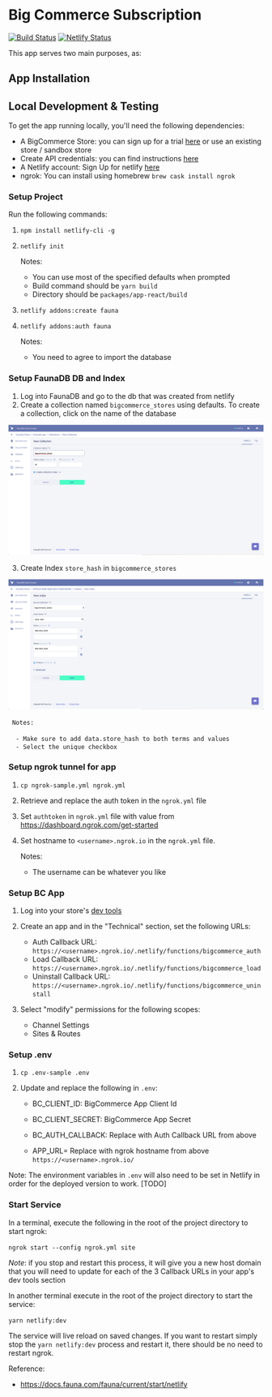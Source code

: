 # Big Commerce Subscription
[![Build Status](https://travis-ci.com/stream-publications/bc-subscription.svg?token=kkgjHwqaVGduvLErtjjH&branch=master)](https://travis-ci.com/stream-publications/bc-subscription) [![Netlify Status](https://api.netlify.com/api/v1/badges/a8619b6b-f76e-4a8e-bd8a-ec11109b8e46/deploy-status)](https://app.netlify.com/sites/bc-subscription/deploys)

This app serves two main purposes, as:

## App Installation

## Local Development & Testing

To get the app running locally, you'll need the following dependencies:

 - A BigCommerce Store: you can sign up for a trial [here](https://www.bigcommerce.com/essentials/) or use an existing store / sandbox store
 - Create API credentials: you can find instructions [here](https://developer.bigcommerce.com/api-docs/getting-started/authentication#authentication_getting-api-credentials)
 - A Netlify account: Sign Up for netlify [here](https://app.netlify.com/signup)
 - ngrok: You can install using homebrew `brew cask install ngrok`

### Setup Project

Run the following commands:

 1. `npm install netlify-cli -g`

 2. `netlify init`

	Notes:  

	 - You can use most of the specified defaults when prompted
	 - Build command should be `yarn build`
	 - Directory should be `packages/app-react/build`

 3. `netlify addons:create fauna`

 4. `netlify addons:auth fauna`

	 Notes:

	  - You need to agree to import the database
	  
### Setup FaunaDB DB and Index

 1. Log into FaunaDB and go to the db that was created from netlify
 2. Create a collection named `bigcommerce_stores` using defaults. To create a collection, click on the name of the database

![Create Collection Image](./instructions/create_collection.png)

 3. Create Index `store_hash` in `bigcommerce_stores`

![Create Index Image](./instructions/create_index.png)

	 Notes:

	  - Make sure to add data.store_hash to both terms and values
	  - Select the unique checkbox

### Setup ngrok tunnel for app

 1. `cp ngrok-sample.yml ngrok.yml` 
 2. Retrieve and replace the auth token in the `ngrok.yml` file
 3. Set `authtoken` in `ngrok.yml` file with value from https://dashboard.ngrok.com/get-started
 4. Set hostname to `<username>.ngrok.io` in the `ngrok.yml` file.

	 Notes: 

	  - The username can be whatever you like

### Setup BC App

 1. Log into your store's [dev tools](https://devtools.bigcommerce.com/my/apps)
 2. Create an app and in the "Technical" section, set the following URLs:

	  - Auth Callback URL: `https://<username>.ngrok.io/.netlify/functions/bigcommerce_auth`
	  - Load Callback URL: `https://<username>.ngrok.io/.netlify/functions/bigcommerce_load`
	  - Uninstall Callback URL: `https://<username>.ngrok.io/.netlify/functions/bigcommerce_uninstall`

 3. Select "modify" permissions for the following scopes:

	  - Channel Settings
	  - Sites & Routes

### Setup .env

 1. `cp .env-sample .env`

 2. Update and replace the following in `.env`:

	- BC_CLIENT_ID: BigCommerce App Client Id
	- BC_CLIENT_SECRET: BigCommerce App Secret

	- BC_AUTH_CALLBACK: Replace with Auth Callback URL from above
	- APP_URL= Replace with ngrok hostname from above `https://<username>.ngrok.io/`

Note: The environment variables in `.env` will also need to be set in Netlify in order for the deployed version to work. [TODO]

### Start Service

In a terminal, execute the following in the root of the project directory to start ngrok: 

`ngrok start --config ngrok.yml site`

*Note*: if you stop and restart this process, it will give you a new host domain that you will need to update for each of the 3 Callback URLs in your app's dev tools section

In another terminal execute in the root of the project directory to start the service: 

`yarn netlify:dev`

The service will live reload on saved changes.  If you want to restart simply stop the `yarn netlify:dev` process and restart it, 
there should be no need to restart ngrok.

Reference: 
- https://docs.fauna.com/fauna/current/start/netlify



